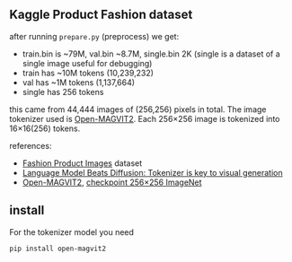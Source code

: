 ## Kaggle Product Fashion dataset

after running `prepare.py` (preprocess) we get:

- train.bin is ~79M, val.bin ~8.7M, single.bin 2K (single is a dataset of a single image useful for debugging)
- train has ~10M tokens (10,239,232)
- val has ~1M tokens (1,137,664)
- single has 256 tokens

this came from 44,444 images of (256,256) pixels in total. The image tokenizer used is [Open-MAGVIT2](https://github.com/TencentARC/Open-MAGVIT2/tree/main). Each 256×256 image is tokenized into 16×16(256) tokens. 

references:

- [Fashion Product Images](https://www.kaggle.com/datasets/paramaggarwal/fashion-product-images-dataset) dataset
- [Language Model Beats Diffusion: Tokenizer is key to visual generation](https://magvit.cs.cmu.edu/v2/)
- [Open-MAGVIT2](https://github.com/TencentARC/Open-MAGVIT2/tree/main), [checkpoint 256×256 ImageNet](https://huggingface.co/TencentARC/Open-MAGVIT2/blob/main/imagenet_256_L.ckpt)


## install

For the tokenizer model you need

```bash
pip install open-magvit2
```